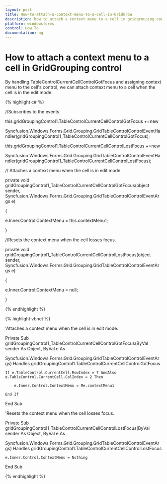 ```yaml
---
layout: post
title: How-to-attach-a-context-menu-to-a-cell-in-GridGrou
description: how to attach a context menu to a cell in gridgrouping control
platform: windowsforms
control: How To
documentation: ug
---
```


# How to attach a context menu to a cell in GridGrouping control

By handling TableControlCurrentCellControlGotFocus and assigning context menu to the cell's control, we can attach context menu to a cell when the cell is in the edit mode.

{% highlight c# %}



//Subscribes to the events.

this.gridGroupingControl1.TableControlCurrentCellControlGotFocus +=new 

Syncfusion.Windows.Forms.Grid.Grouping.GridTableControlControlEventHandler(gridGroupingControl1_TableControlCurrentCellControlGotFocus);



this.gridGroupingControl1.TableControlCurrentCellControlLostFocus +=new 

Syncfusion.Windows.Forms.Grid.Grouping.GridTableControlControlEventHandler(gridGroupingControl1_TableControlCurrentCellControlLostFocus);



// Attaches a context menu when the cell is in edit mode.

private void gridGroupingControl1_TableControlCurrentCellControlGotFocus(object sender, Syncfusion.Windows.Forms.Grid.Grouping.GridTableControlControlEventArgs e)

{

e.Inner.Control.ContextMenu = this.contextMenu1;

}



//Resets the context menu when the cell losses focus.

private void gridGroupingControl1_TableControlCurrentCellControlLostFocus(object sender, Syncfusion.Windows.Forms.Grid.Grouping.GridTableControlControlEventArgs e)

{

e.Inner.Control.ContextMenu = null;

}

{% endhighlight %}

{% highlight vbnet %}



'Attaches a context menu when the cell is in edit mode.

Private Sub gridGroupingControl1_TableControlCurrentCellControlGotFocus(ByVal sender As Object, ByVal e As 

Syncfusion.Windows.Forms.Grid.Grouping.GridTableControlControlEventArgs) Handles gridGroupingControl1.TableControlCurrentCellControlGotFocus

    If e.TableControl.CurrentCell.RowIndex = 7 AndAlso e.TableControl.CurrentCell.ColIndex = 2 Then

        e.Inner.Control.ContextMenu = Me.contextMenu1

    End If

End Sub



'Resets the context menu when the cell losses focus.

Private Sub gridGroupingControl1_TableControlCurrentCellControlLostFocus(ByVal sender As Object, ByVal e As 

Syncfusion.Windows.Forms.Grid.Grouping.GridTableControlControlEventArgs) Handles gridGroupingControl1.TableControlCurrentCellControlLostFocus

    e.Inner.Control.ContextMenu = Nothing

End Sub


{% endhighlight %}
